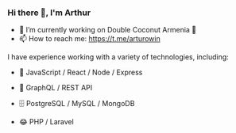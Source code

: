 ### Hi there 👋, I'm Arthur

- 🔭 I’m currently working on Double Coconut Armenia 🥥
- 📫 How to reach me: https://t.me/arturowin


I have experience working with a variety of technologies, including:

- 🌟 JavaScript / React / Node / Express

- 🚀 GraphQL / REST API

- 🗄️ PostgreSQL / MySQL / MongoDB

- 😂 PHP / Laravel 
